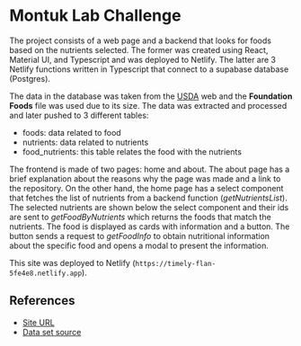 # Montuk Lab Challenge

The project consists of a web page and a backend that looks for foods based on the nutrients selected. The former was created using React, Material UI, and Typescript and was deployed to Netlify. The latter are 3 Netlify functions written in Typescript that connect to a supabase database (Postgres).

The data in the database was taken from the [USDA](https://fdc.nal.usda.gov/download-datasets.html) web and the **Foundation Foods** file was used due to its size. The data was extracted and processed and later pushed to 3 different tables:
* foods: data related to food
* nutrients: data related to nutrients
* food_nutrients: this table relates the food with the nutrients

The frontend is made of two pages: home and about. The about page has a brief explanation about the reasons why the page was made and a link to the repository. On the other hand, the home page has a select component that fetches the list of nutrients from a backend function (*getNutrientsList*). The selected nutrients are shown below the select component and their ids are sent to *getFoodByNutrients* which returns the foods that match the nutrients. The food is displayed as cards with information and a button. The button sends a request to *getFoodInfo* to obtain nutritional information about the specific food and opens a modal to present the information.

This site was deployed to Netlify (`https://timely-flan-5fe4e8.netlify.app`).

## References
* [Site URL](https://timely-flan-5fe4e8.netlify.app)
* [Data set source](https://fdc.nal.usda.gov/download-datasets.html)

<!-- sudo lsof -i -P -n | grep LISTEN -->